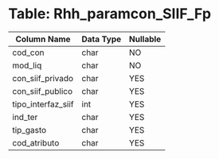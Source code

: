 # Table: Rhh_paramcon_SIIF_Fp

| Column Name | Data Type | Nullable |
|-------------|-----------|----------|
| cod_con | char | NO |
| mod_liq | char | NO |
| con_siif_privado | char | YES |
| con_siif_publico | char | YES |
| tipo_interfaz_siif | int | YES |
| ind_ter | char | YES |
| tip_gasto | char | YES |
| cod_atributo | char | YES |
